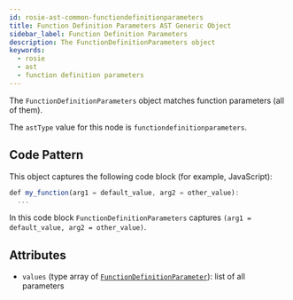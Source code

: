 ```yaml
---
id: rosie-ast-common-functiondefinitionparameters
title: Function Definition Parameters AST Generic Object
sidebar_label: Function Definition Parameters
description: The FunctionDefinitionParameters object
keywords:
  - rosie
  - ast
  - function definition parameters
---
```


The `FunctionDefinitionParameters` object matches function parameters (all of them).

The `astType` value for this node is `functiondefinitionparameters`.

## Code Pattern

This object captures the following code block (for example, JavaScript):

```javascript
def my_function(arg1 = default_value, arg2 = other_value):
  ...
```

In this code block `FunctionDefinitionParameters` captures `(arg1 = default_value, arg2 = other_value)`.

## Attributes

- `values` (type array of [`FunctionDefinitionParameter`](/docs/rosie/ast/common/rosie-ast-common-functiondefinitionparameter)): list of all parameters

